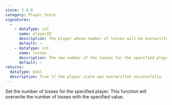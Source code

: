 ```yaml
---
since: 2.4.0
category: Player Score
signatures:
  -
    - dataType: int
      name: playerID
      description: The player whose number of losses will be overwritten
      default: ~
    - dataType: int
      name: losses
      description: The new number of the losses for the specified player
      default: ~
returns:
  dataType: bool
  description: True if the player score was overwritten successfully
---
```


Set the number of losses for the specified player. This function will overwrite the number of losses with the specified value.
